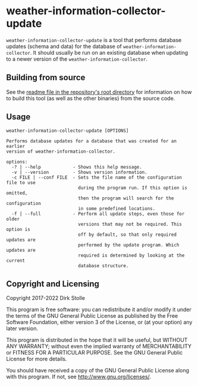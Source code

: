 # weather-information-collector-update

`weather-information-collector-update` is a tool that performs database updates
(schema and data) for the database of `weather-information-collector`. It should
usually be run on an existing database when updating to a newer version of the
`weather-information-collector`.

## Building from source

See the [readme file in the repository's root directory](../../readme.md) for
information on how to build this tool (as well as the other binaries) from the
source code.

## Usage

```
weather-information-collector-update [OPTIONS]

Performs database updates for a database that was created for an earlier
version of weather-information-collector.

options:
  -? | --help            - Shows this help message.
  -v | --version         - Shows version information.
  -c FILE | --conf FILE  - Sets the file name of the configuration file to use
                           during the program run. If this option is omitted,
                           then the program will search for the configuration
                           in some predefined locations.
  -f | --full            - Perform all update steps, even those for older
                           versions that may not be required. This option is
                           off by default, so that only required updates are
                           performed by the update program. Which updates are
                           required is determined by looking at the current
                           database structure.
```

## Copyright and Licensing

Copyright 2017-2022  Dirk Stolle

This program is free software: you can redistribute it and/or modify
it under the terms of the GNU General Public License as published by
the Free Software Foundation, either version 3 of the License, or
(at your option) any later version.

This program is distributed in the hope that it will be useful,
but WITHOUT ANY WARRANTY; without even the implied warranty of
MERCHANTABILITY or FITNESS FOR A PARTICULAR PURPOSE.  See the
GNU General Public License for more details.

You should have received a copy of the GNU General Public License
along with this program.  If not, see <http://www.gnu.org/licenses/>.
